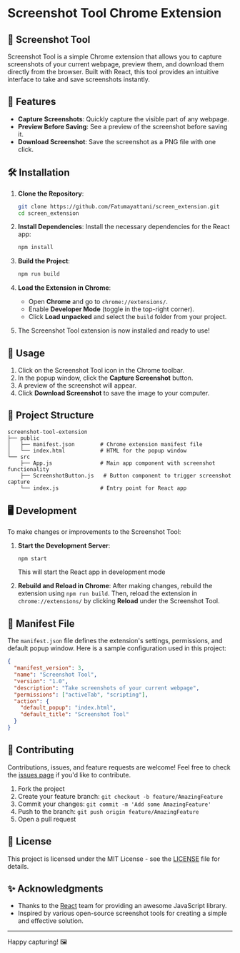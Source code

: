 # Screenshot Tool Chrome Extension

## 📸 Screenshot Tool

Screenshot Tool is a simple Chrome extension that allows you to capture screenshots of your current webpage, preview them, and download them directly from the browser. Built with React, this tool provides an intuitive interface to take and save screenshots instantly.

## 🚀 Features

- **Capture Screenshots**: Quickly capture the visible part of any webpage.
- **Preview Before Saving**: See a preview of the screenshot before saving it.
- **Download Screenshot**: Save the screenshot as a PNG file with one click.

## 🛠️ Installation

1. **Clone the Repository**:
    ```bash
    git clone https://github.com/Fatumayattani/screen_extension.git
    cd screen_extension
    ```

2. **Install Dependencies**:
    Install the necessary dependencies for the React app:
    ```bash
    npm install
    ```

3. **Build the Project**:
    ```bash
    npm run build
    ```

4. **Load the Extension in Chrome**:
   - Open **Chrome** and go to `chrome://extensions/`.
   - Enable **Developer Mode** (toggle in the top-right corner).
   - Click **Load unpacked** and select the `build` folder from your project.

5. The Screenshot Tool extension is now installed and ready to use!

## 📖 Usage

1. Click on the Screenshot Tool icon in the Chrome toolbar.
2. In the popup window, click the **Capture Screenshot** button.
3. A preview of the screenshot will appear.
4. Click **Download Screenshot** to save the image to your computer.

## 📂 Project Structure

```
screenshot-tool-extension
├── public
│   ├── manifest.json        # Chrome extension manifest file
│   └── index.html           # HTML for the popup window
└── src
    ├── App.js               # Main app component with screenshot functionality
    ├── ScreenshotButton.js   # Button component to trigger screenshot capture
    └── index.js             # Entry point for React app
```

## 🖥️ Development

To make changes or improvements to the Screenshot Tool:

1. **Start the Development Server**:
    ```bash
    npm start
    ```

   This will start the React app in development mode

2. **Rebuild and Reload in Chrome**:
   After making changes, rebuild the extension using `npm run build`. Then, reload the extension in `chrome://extensions/` by clicking **Reload** under the Screenshot Tool.

## 📜 Manifest File

The `manifest.json` file defines the extension's settings, permissions, and default popup window. Here is a sample configuration used in this project:

```json
{
  "manifest_version": 3,
  "name": "Screenshot Tool",
  "version": "1.0",
  "description": "Take screenshots of your current webpage",
  "permissions": ["activeTab", "scripting"],
  "action": {
    "default_popup": "index.html",
    "default_title": "Screenshot Tool"
  }
}
```

## 🤝 Contributing

Contributions, issues, and feature requests are welcome! Feel free to check the [issues page](https://github.com/Fatumayattani/screen_extension/issues) if you'd like to contribute.

1. Fork the project
2. Create your feature branch: `git checkout -b feature/AmazingFeature`
3. Commit your changes: `git commit -m 'Add some AmazingFeature'`
4. Push to the branch: `git push origin feature/AmazingFeature`
5. Open a pull request

## 📝 License

This project is licensed under the MIT License - see the [LICENSE](LICENSE) file for details.

## ✨ Acknowledgments

- Thanks to the [React](https://reactjs.org/) team for providing an awesome JavaScript library.
- Inspired by various open-source screenshot tools for creating a simple and effective solution.

---

Happy capturing! 🖼️

